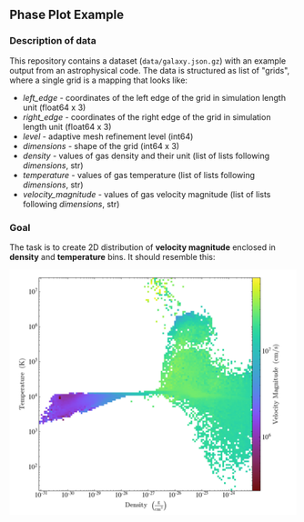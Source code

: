 ## Phase Plot Example

### Description of data

This repository contains a dataset (`data/galaxy.json.gz`) with an example output from an
astrophysical code. The data is structured as list of "grids", where a single grid is a mapping that
looks like:

  - *left_edge* - coordinates of the left edge of the grid in simulation length unit (float64 x 3)
  - *right_edge* - coordinates of the right edge of the grid in simulation length unit (float64 x 3)
  - *level* - adaptive mesh refinement level (int64)
  - *dimensions* - shape of the grid (int64 x 3)
  - *density* - values of gas density and their unit (list of lists following *dimensions*, str)
  - *temperature* - values of gas temperature  (list of lists following *dimensions*, str)
  - *velocity_magnitude* - values of gas velocity magnitude (list of lists following *dimensions*, str)

### Goal

The task is to create 2D distribution of **velocity magnitude** enclosed in **density** and **temperature** bins.
It should resemble this:

![Phase Plot](./phase_plot.png)
